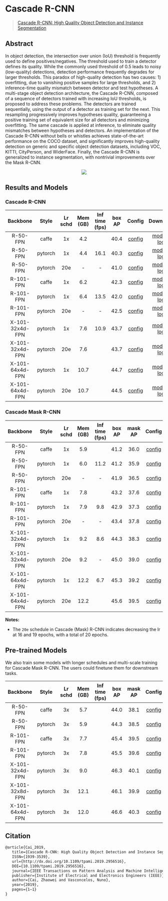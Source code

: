 # Cascade R-CNN

> [Cascade R-CNN: High Quality Object Detection and Instance Segmentation](https://arxiv.org/abs/1906.09756)

<!-- [ALGORITHM] -->

## Abstract

In object detection, the intersection over union (IoU) threshold is frequently used to define positives/negatives. The threshold used to train a detector defines its quality. While the commonly used threshold of 0.5 leads to noisy (low-quality) detections, detection performance frequently degrades for larger thresholds. This paradox of high-quality detection has two causes: 1) overfitting, due to vanishing positive samples for large thresholds, and 2) inference-time quality mismatch between detector and test hypotheses. A multi-stage object detection architecture, the Cascade R-CNN, composed of a sequence of detectors trained with increasing IoU thresholds, is proposed to address these problems. The detectors are trained sequentially, using the output of a detector as training set for the next. This resampling progressively improves hypotheses quality, guaranteeing a positive training set of equivalent size for all detectors and minimizing overfitting. The same cascade is applied at inference, to eliminate quality mismatches between hypotheses and detectors. An implementation of the Cascade R-CNN without bells or whistles achieves state-of-the-art performance on the COCO dataset, and significantly improves high-quality detection on generic and specific object detection datasets, including VOC, KITTI, CityPerson, and WiderFace. Finally, the Cascade R-CNN is generalized to instance segmentation, with nontrivial improvements over the Mask R-CNN.

<div align=center>
<img src="https://user-images.githubusercontent.com/40661020/143872197-d99b90e4-4f05-4329-80a4-327ac862a051.png"/>
</div>

## Results and Models

### Cascade R-CNN


|    Backbone    |  Style  | Lr schd | Mem (GB) | Inf time (fps) | box AP |                       Config                       |                                                                                                                                                                             Download                                                                                                                                                                             |
| :---------------: | :-------: | :-------: | :--------: | :--------------: | :------: | :---------------------------------------------------: | :-----------------------------------------------------------------------------------------------------------------------------------------------------------------------------------------------------------------------------------------------------------------------------------------------------------------------------------------------------------------: |
|    R-50-FPN    |  caffe  |   1x   |   4.2   |                |  40.4  |  [config](./cascade-rcnn_r50-caffe_fpn_1x_coco.py)  |   [model](https://download.openmmlab.com/mmdetection/v2.0/cascade_rcnn/cascade_rcnn_r50_caffe_fpn_1x_coco/cascade_rcnn_r50_caffe_fpn_1x_coco_bbox_mAP-0.404_20200504_174853-b857be87.pth) \| [log](https://download.openmmlab.com/mmdetection/v2.0/cascade_rcnn/cascade_rcnn_r50_caffe_fpn_1x_coco/cascade_rcnn_r50_caffe_fpn_1x_coco_20200504_174853.log.json)   |
|    R-50-FPN    | pytorch |   1x   |   4.4   |      16.1      |  40.3  |     [config](./cascade-rcnn_r50_fpn_1x_coco.py)     |                          [model](https://download.openmmlab.com/mmdetection/v2.0/cascade_rcnn/cascade_rcnn_r50_fpn_1x_coco/cascade_rcnn_r50_fpn_1x_coco_20200316-3dc56deb.pth) \| [log](https://download.openmmlab.com/mmdetection/v2.0/cascade_rcnn/cascade_rcnn_r50_fpn_1x_coco/cascade_rcnn_r50_fpn_1x_coco_20200316_214748.log.json)                          |
|    R-50-FPN    | pytorch |   20e   |    -    |       -       |  41.0  |    [config](./cascade-rcnn_r50_fpn_20e_coco.py)    |             [model](https://download.openmmlab.com/mmdetection/v2.0/cascade_rcnn/cascade_rcnn_r50_fpn_20e_coco/cascade_rcnn_r50_fpn_20e_coco_bbox_mAP-0.41_20200504_175131-e9872a90.pth) \| [log](https://download.openmmlab.com/mmdetection/v2.0/cascade_rcnn/cascade_rcnn_r50_fpn_20e_coco/cascade_rcnn_r50_fpn_20e_coco_20200504_175131.log.json)             |
|    R-101-FPN    |  caffe  |   1x   |   6.2   |                |  42.3  | [config](./cascade-rcnn_r101-caffe_fpn_1x_coco.py) | [model](https://download.openmmlab.com/mmdetection/v2.0/cascade_rcnn/cascade_rcnn_r101_caffe_fpn_1x_coco/cascade_rcnn_r101_caffe_fpn_1x_coco_bbox_mAP-0.423_20200504_175649-cab8dbd5.pth) \| [log](https://download.openmmlab.com/mmdetection/v2.0/cascade_rcnn/cascade_rcnn_r101_caffe_fpn_1x_coco/cascade_rcnn_r101_caffe_fpn_1x_coco_20200504_175649.log.json) |
|    R-101-FPN    | pytorch |   1x   |   6.4   |      13.5      |  42.0  |    [config](./cascade-rcnn_r101_fpn_1x_coco.py)    |                        [model](https://download.openmmlab.com/mmdetection/v2.0/cascade_rcnn/cascade_rcnn_r101_fpn_1x_coco/cascade_rcnn_r101_fpn_1x_coco_20200317-0b6a2fbf.pth) \| [log](https://download.openmmlab.com/mmdetection/v2.0/cascade_rcnn/cascade_rcnn_r101_fpn_1x_coco/cascade_rcnn_r101_fpn_1x_coco_20200317_101744.log.json)                        |
|    R-101-FPN    | pytorch |   20e   |    -    |       -       |  42.5  |    [config](./cascade-rcnn_r101_fpn_20e_coco.py)    |           [model](https://download.openmmlab.com/mmdetection/v2.0/cascade_rcnn/cascade_rcnn_r101_fpn_20e_coco/cascade_rcnn_r101_fpn_20e_coco_bbox_mAP-0.425_20200504_231812-5057dcc5.pth) \| [log](https://download.openmmlab.com/mmdetection/v2.0/cascade_rcnn/cascade_rcnn_r101_fpn_20e_coco/cascade_rcnn_r101_fpn_20e_coco_20200504_231812.log.json)           |
| X-101-32x4d-FPN | pytorch |   1x   |   7.6   |      10.9      |  43.7  | [config](./cascade-rcnn_x101-32x4d_fpn_1x_coco.py) |            [model](https://download.openmmlab.com/mmdetection/v2.0/cascade_rcnn/cascade_rcnn_x101_32x4d_fpn_1x_coco/cascade_rcnn_x101_32x4d_fpn_1x_coco_20200316-95c2deb6.pth) \| [log](https://download.openmmlab.com/mmdetection/v2.0/cascade_rcnn/cascade_rcnn_x101_32x4d_fpn_1x_coco/cascade_rcnn_x101_32x4d_fpn_1x_coco_20200316_055608.log.json)            |
| X-101-32x4d-FPN | pytorch |   20e   |   7.6   |                |  43.7  | [config](./cascade-rcnn_x101-32x4d_fpn_20e_coco.py) |      [model](https://download.openmmlab.com/mmdetection/v2.0/cascade_rcnn/cascade_rcnn_x101_32x4d_fpn_20e_coco/cascade_rcnn_x101_32x4d_fpn_20e_coco_20200906_134608-9ae0a720.pth) \| [log](https://download.openmmlab.com/mmdetection/v2.0/cascade_rcnn/cascade_rcnn_x101_32x4d_fpn_20e_coco/cascade_rcnn_x101_32x4d_fpn_20e_coco_20200906_134608.log.json)      |
| X-101-64x4d-FPN | pytorch |   1x   |   10.7   |                |  44.7  | [config](./cascade-rcnn_x101-64x4d_fpn_1x_coco.py) |        [model](https://download.openmmlab.com/mmdetection/v2.0/cascade_rcnn/cascade_rcnn_x101_64x4d_fpn_1x_coco/cascade_rcnn_x101_64x4d_fpn_1x_coco_20200515_075702-43ce6a30.pth) \| [log](https://download.openmmlab.com/mmdetection/v2.0/cascade_rcnn/cascade_rcnn_x101_64x4d_fpn_1x_coco/cascade_rcnn_x101_64x4d_fpn_1x_coco_20200515_075702.log.json)        |
| X-101-64x4d-FPN | pytorch |   20e   |   10.7   |                |  44.5  | [config](./cascade-rcnn_x101_64x4d_fpn_20e_coco.py) |      [model](https://download.openmmlab.com/mmdetection/v2.0/cascade_rcnn/cascade_rcnn_x101_64x4d_fpn_20e_coco/cascade_rcnn_x101_64x4d_fpn_20e_coco_20200509_224357-051557b1.pth) \| [log](https://download.openmmlab.com/mmdetection/v2.0/cascade_rcnn/cascade_rcnn_x101_64x4d_fpn_20e_coco/cascade_rcnn_x101_64x4d_fpn_20e_coco_20200509_224357.log.json)      |

### Cascade Mask R-CNN


|    Backbone    |  Style  | Lr schd | Mem (GB) | Inf time (fps) | box AP | mask AP |                          Config                          |                                                                                                                                                                                               Download                                                                                                                                                                                               |
| :---------------: | :-------: | :-------: | :--------: | :--------------: | :------: | :-------: | :--------------------------------------------------------: | :-----------------------------------------------------------------------------------------------------------------------------------------------------------------------------------------------------------------------------------------------------------------------------------------------------------------------------------------------------------------------------------------------------: |
|    R-50-FPN    |  caffe  |   1x   |   5.9   |                |  41.2  |  36.0  |  [config](./cascade-mask-rcnn_r50-caffe_fpn_1x_coco.py)  |   [model](https://download.openmmlab.com/mmdetection/v2.0/cascade_rcnn/cascade_mask_rcnn_r50_caffe_fpn_1x_coco/cascade_mask_rcnn_r50_caffe_fpn_1x_coco_bbox_mAP-0.412__segm_mAP-0.36_20200504_174659-5004b251.pth) \| [log](https://download.openmmlab.com/mmdetection/v2.0/cascade_rcnn/cascade_mask_rcnn_r50_caffe_fpn_1x_coco/cascade_mask_rcnn_r50_caffe_fpn_1x_coco_20200504_174659.log.json)   |
|    R-50-FPN    | pytorch |   1x   |   6.0   |      11.2      |  41.2  |  35.9  |     [config](./cascade-mask-rcnn_r50_fpn_1x_coco.py)     |                                  [model](https://download.openmmlab.com/mmdetection/v2.0/cascade_rcnn/cascade_mask_rcnn_r50_fpn_1x_coco/cascade_mask_rcnn_r50_fpn_1x_coco_20200203-9d4dcb24.pth) \| [log](https://download.openmmlab.com/mmdetection/v2.0/cascade_rcnn/cascade_mask_rcnn_r50_fpn_1x_coco/cascade_mask_rcnn_r50_fpn_1x_coco_20200203_170449.log.json)                                  |
|    R-50-FPN    | pytorch |   20e   |    -    |       -       |  41.9  |  36.5  |    [config](./cascade-mask-rcnn_r50_fpn_20e_coco.py)    |             [model](https://download.openmmlab.com/mmdetection/v2.0/cascade_rcnn/cascade_mask_rcnn_r50_fpn_20e_coco/cascade_mask_rcnn_r50_fpn_20e_coco_bbox_mAP-0.419__segm_mAP-0.365_20200504_174711-4af8e66e.pth) \| [log](https://download.openmmlab.com/mmdetection/v2.0/cascade_rcnn/cascade_mask_rcnn_r50_fpn_20e_coco/cascade_mask_rcnn_r50_fpn_20e_coco_20200504_174711.log.json)             |
|    R-101-FPN    |  caffe  |   1x   |   7.8   |                |  43.2  |  37.6  | [config](./cascade-mask-rcnn_r101-caffe_fpn_1x_coco.py) | [model](https://download.openmmlab.com/mmdetection/v2.0/cascade_rcnn/cascade_mask_rcnn_r101_caffe_fpn_1x_coco/cascade_mask_rcnn_r101_caffe_fpn_1x_coco_bbox_mAP-0.432__segm_mAP-0.376_20200504_174813-5c1e9599.pth) \| [log](https://download.openmmlab.com/mmdetection/v2.0/cascade_rcnn/cascade_mask_rcnn_r101_caffe_fpn_1x_coco/cascade_mask_rcnn_r101_caffe_fpn_1x_coco_20200504_174813.log.json) |
|    R-101-FPN    | pytorch |   1x   |   7.9   |      9.8      |  42.9  |  37.3  |    [config](./cascade-mask-rcnn_r101_fpn_1x_coco.py)    |                                [model](https://download.openmmlab.com/mmdetection/v2.0/cascade_rcnn/cascade_mask_rcnn_r101_fpn_1x_coco/cascade_mask_rcnn_r101_fpn_1x_coco_20200203-befdf6ee.pth) \| [log](https://download.openmmlab.com/mmdetection/v2.0/cascade_rcnn/cascade_mask_rcnn_r101_fpn_1x_coco/cascade_mask_rcnn_r101_fpn_1x_coco_20200203_092521.log.json)                                |
|    R-101-FPN    | pytorch |   20e   |    -    |       -       |  43.4  |  37.8  |    [config](./cascade-mask-rcnn_r101_fpn_20e_coco.py)    |           [model](https://download.openmmlab.com/mmdetection/v2.0/cascade_rcnn/cascade_mask_rcnn_r101_fpn_20e_coco/cascade_mask_rcnn_r101_fpn_20e_coco_bbox_mAP-0.434__segm_mAP-0.378_20200504_174836-005947da.pth) \| [log](https://download.openmmlab.com/mmdetection/v2.0/cascade_rcnn/cascade_mask_rcnn_r101_fpn_20e_coco/cascade_mask_rcnn_r101_fpn_20e_coco_20200504_174836.log.json)           |
| X-101-32x4d-FPN | pytorch |   1x   |   9.2   |      8.6      |  44.3  |  38.3  | [config](./cascade-mask-rcnn_x101-32x4d_fpn_1x_coco.py) |                    [model](https://download.openmmlab.com/mmdetection/v2.0/cascade_rcnn/cascade_mask_rcnn_x101_32x4d_fpn_1x_coco/cascade_mask_rcnn_x101_32x4d_fpn_1x_coco_20200201-0f411b1f.pth) \| [log](https://download.openmmlab.com/mmdetection/v2.0/cascade_rcnn/cascade_mask_rcnn_x101_32x4d_fpn_1x_coco/cascade_mask_rcnn_x101_32x4d_fpn_1x_coco_20200201_052416.log.json)                    |
| X-101-32x4d-FPN | pytorch |   20e   |   9.2   |       -       |  45.0  |  39.0  | [config](./cascade-mask-rcnn_x101-32x4d_fpn_20e_coco.py) |              [model](https://download.openmmlab.com/mmdetection/v2.0/cascade_rcnn/cascade_mask_rcnn_x101_32x4d_fpn_20e_coco/cascade_mask_rcnn_x101_32x4d_fpn_20e_coco_20200528_083917-ed1f4751.pth) \| [log](https://download.openmmlab.com/mmdetection/v2.0/cascade_rcnn/cascade_mask_rcnn_x101_32x4d_fpn_20e_coco/cascade_mask_rcnn_x101_32x4d_fpn_20e_coco_20200528_083917.log.json)              |
| X-101-64x4d-FPN | pytorch |   1x   |   12.2   |      6.7      |  45.3  |  39.2  | [config](./cascade-mask-rcnn_x101-64x4d_fpn_1x_coco.py) |                    [model](https://download.openmmlab.com/mmdetection/v2.0/cascade_rcnn/cascade_mask_rcnn_x101_64x4d_fpn_1x_coco/cascade_mask_rcnn_x101_64x4d_fpn_1x_coco_20200203-9a2db89d.pth) \| [log](https://download.openmmlab.com/mmdetection/v2.0/cascade_rcnn/cascade_mask_rcnn_x101_64x4d_fpn_1x_coco/cascade_mask_rcnn_x101_64x4d_fpn_1x_coco_20200203_044059.log.json)                    |
| X-101-64x4d-FPN | pytorch |   20e   |   12.2   |                |  45.6  |  39.5  | [config](./cascade-mask-rcnn_x101-64x4d_fpn_20e_coco.py) |              [model](https://download.openmmlab.com/mmdetection/v2.0/cascade_rcnn/cascade_mask_rcnn_x101_64x4d_fpn_20e_coco/cascade_mask_rcnn_x101_64x4d_fpn_20e_coco_20200512_161033-bdb5126a.pth) \| [log](https://download.openmmlab.com/mmdetection/v2.0/cascade_rcnn/cascade_mask_rcnn_x101_64x4d_fpn_20e_coco/cascade_mask_rcnn_x101_64x4d_fpn_20e_coco_20200512_161033.log.json)              |

**Notes:**

- The `20e` schedule in Cascade (Mask) R-CNN indicates decreasing the lr at 16 and 19 epochs, with a total of 20 epochs.

## Pre-trained Models

We also train some models with longer schedules and multi-scale training for Cascade Mask R-CNN. The users could finetune them for downstream tasks.


|    Backbone    |  Style  | Lr schd | Mem (GB) | Inf time (fps) | box AP | mask AP |                           Config                           |                                                                                                                                                                                                Download                                                                                                                                                                                                |
| :---------------: | :-------: | :-------: | :--------: | :--------------: | :------: | :-------: | :----------------------------------------------------------: | :------------------------------------------------------------------------------------------------------------------------------------------------------------------------------------------------------------------------------------------------------------------------------------------------------------------------------------------------------------------------------------------------------: |
|    R-50-FPN    |  caffe  |   3x   |   5.7   |                |  44.0  |  38.1  | [config](./cascade-mask-rcnn_r50-caffe_fpn_ms-3x_coco.py) |   [model](https://download.openmmlab.com/mmdetection/v2.0/cascade_rcnn/cascade_mask_rcnn_r50_caffe_fpn_mstrain_3x_coco/cascade_mask_rcnn_r50_caffe_fpn_mstrain_3x_coco_20210707_002651-6e29b3a6.pth) \| [log](https://download.openmmlab.com/mmdetection/v2.0/cascade_rcnn/cascade_mask_rcnn_r50_caffe_fpn_mstrain_3x_coco/cascade_mask_rcnn_r50_caffe_fpn_mstrain_3x_coco_20210707_002651.log.json)   |
|    R-50-FPN    | pytorch |   3x   |   5.9   |                |  44.3  |  38.5  |    [config](./cascade-mask-rcnn_r50_fpn_ms-3x_coco.py)    |               [model](https://download.openmmlab.com/mmdetection/v2.0/cascade_rcnn/cascade_mask_rcnn_r50_fpn_mstrain_3x_coco/cascade_mask_rcnn_r50_fpn_mstrain_3x_coco_20210628_164719-5bdc3824.pth) \| [log](https://download.openmmlab.com/mmdetection/v2.0/cascade_rcnn/cascade_mask_rcnn_r50_fpn_mstrain_3x_coco/cascade_mask_rcnn_r50_fpn_mstrain_3x_coco_20210628_164719.log.json)               |
|    R-101-FPN    |  caffe  |   3x   |   7.7   |                |  45.4  |  39.5  | [config](./cascade-mask-rcnn_r101-caffe_fpn_ms-3x_coco.py) | [model](https://download.openmmlab.com/mmdetection/v2.0/cascade_rcnn/cascade_mask_rcnn_r101_caffe_fpn_mstrain_3x_coco/cascade_mask_rcnn_r101_caffe_fpn_mstrain_3x_coco_20210707_002620-a5bd2389.pth) \| [log](https://download.openmmlab.com/mmdetection/v2.0/cascade_rcnn/cascade_mask_rcnn_r101_caffe_fpn_mstrain_3x_coco/cascade_mask_rcnn_r101_caffe_fpn_mstrain_3x_coco_20210707_002620.log.json) |
|    R-101-FPN    | pytorch |   3x   |   7.8   |                |  45.5  |  39.6  |    [config](./cascade-mask-rcnn_r101_fpn_ms-3x_coco.py)    |             [model](https://download.openmmlab.com/mmdetection/v2.0/cascade_rcnn/cascade_mask_rcnn_r101_fpn_mstrain_3x_coco/cascade_mask_rcnn_r101_fpn_mstrain_3x_coco_20210628_165236-51a2d363.pth) \| [log](https://download.openmmlab.com/mmdetection/v2.0/cascade_rcnn/cascade_mask_rcnn_r101_fpn_mstrain_3x_coco/cascade_mask_rcnn_r101_fpn_mstrain_3x_coco_20210628_165236.log.json)             |
| X-101-32x4d-FPN | pytorch |   3x   |   9.0   |                |  46.3  |  40.1  | [config](./cascade-mask-rcnn_x101-32x4d_fpn_ms-3x_coco.py) | [model](https://download.openmmlab.com/mmdetection/v2.0/cascade_rcnn/cascade_mask_rcnn_x101_32x4d_fpn_mstrain_3x_coco/cascade_mask_rcnn_x101_32x4d_fpn_mstrain_3x_coco_20210706_225234-40773067.pth) \| [log](https://download.openmmlab.com/mmdetection/v2.0/cascade_rcnn/cascade_mask_rcnn_x101_32x4d_fpn_mstrain_3x_coco/cascade_mask_rcnn_x101_32x4d_fpn_mstrain_3x_coco_20210706_225234.log.json) |
| X-101-32x8d-FPN | pytorch |   3x   |   12.1   |                |  46.1  |  39.9  | [config](./cascade-mask-rcnn_x101-32x8d_fpn_ms-3x_coco.py) | [model](https://download.openmmlab.com/mmdetection/v2.0/cascade_rcnn/cascade_mask_rcnn_x101_32x8d_fpn_mstrain_3x_coco/cascade_mask_rcnn_x101_32x8d_fpn_mstrain_3x_coco_20210719_180640-9ff7e76f.pth) \| [log](https://download.openmmlab.com/mmdetection/v2.0/cascade_rcnn/cascade_mask_rcnn_x101_32x8d_fpn_mstrain_3x_coco/cascade_mask_rcnn_x101_32x8d_fpn_mstrain_3x_coco_20210719_180640.log.json) |
| X-101-64x4d-FPN | pytorch |   3x   |   12.0   |                |  46.6  |  40.3  | [config](./cascade-mask-rcnn_x101-64x4d_fpn_ms-3x_coco.py) | [model](https://download.openmmlab.com/mmdetection/v2.0/cascade_rcnn/cascade_mask_rcnn_x101_64x4d_fpn_mstrain_3x_coco/cascade_mask_rcnn_x101_64x4d_fpn_mstrain_3x_coco_20210719_210311-d3e64ba0.pth) \| [log](https://download.openmmlab.com/mmdetection/v2.0/cascade_rcnn/cascade_mask_rcnn_x101_64x4d_fpn_mstrain_3x_coco/cascade_mask_rcnn_x101_64x4d_fpn_mstrain_3x_coco_20210719_210311.log.json) |

## Citation

```latex
@article{Cai_2019,
   title={Cascade R-CNN: High Quality Object Detection and Instance Segmentation},
   ISSN={1939-3539},
   url={http://dx.doi.org/10.1109/tpami.2019.2956516},
   DOI={10.1109/tpami.2019.2956516},
   journal={IEEE Transactions on Pattern Analysis and Machine Intelligence},
   publisher={Institute of Electrical and Electronics Engineers (IEEE)},
   author={Cai, Zhaowei and Vasconcelos, Nuno},
   year={2019},
   pages={1–1}
}
```
